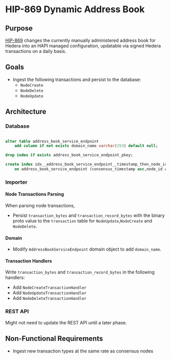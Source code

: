 # HIP-869 Dynamic Address Book

## Purpose

[HIP-869](https://hips.hedera.com/hip/hip-869) changes the currently manually administered address book for Hedera into an HAPI managed configuration, updatable via signed Hedera transactions on a daily basis.

## Goals

- Ingest the following transactions and persist to the database:
  - `NodeCreate`
  - `NodeDelete`
  - `NodeUpdate`

## Architecture

### Database

```sql

alter table address_book_service_endpoint
    add column if not exists domain_name varchar(253) default null;

drop index if exists address_book_service_endpoint_pkey;

create index idx__address_book_service_endpoint__timestamp_then_node_id
    on address_book_service_endpoint (consensus_timestamp asc,node_id asc);

```

### Importer

#### Node Transactions Parsing

When parsing node transactions,

- Persist `transaction_bytes` and `transaction_record_bytes` with the binary proto value to the `transaction` table for `NodeUpdate`,`NodeCreate` and `NodeDelete`.

#### Domain

- Modify `AddressBookServiceEndpoint` domain object to add `domain_name`.

#### Transaction Handlers

Write `transaction_bytes` and `transaction_record_bytes` in the following handlers:

- Add `NodeCreateTransactionHandler`
- Add `NodeUpdateTransactionHandler`
- Add `NodeDeleteTransactionHandler`

### REST API

Might not need to update the REST API until a later phase.

## Non-Functional Requirements

- Ingest new transaction types at the same rate as consensus nodes
